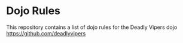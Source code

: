 Dojo Rules
==========

This repository contains a list of dojo rules for the Deadly Vipers 
dojo 
https://github.com/deadlyvipers
